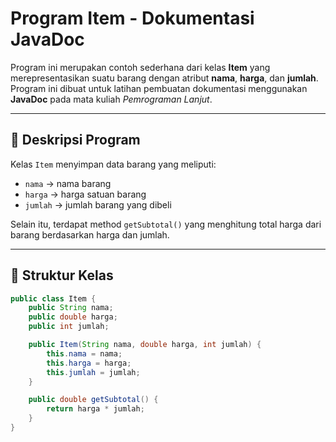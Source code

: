 # Program Item - Dokumentasi JavaDoc

Program ini merupakan contoh sederhana dari kelas **Item** yang merepresentasikan suatu barang dengan atribut **nama**, **harga**, dan **jumlah**.  
Program ini dibuat untuk latihan pembuatan dokumentasi menggunakan **JavaDoc** pada mata kuliah *Pemrograman Lanjut*.

---

## 📘 Deskripsi Program
Kelas `Item` menyimpan data barang yang meliputi:
- `nama` → nama barang
- `harga` → harga satuan barang
- `jumlah` → jumlah barang yang dibeli

Selain itu, terdapat method `getSubtotal()` yang menghitung total harga dari barang berdasarkan harga dan jumlah.

---

## 🧩 Struktur Kelas
```java
public class Item {
    public String nama;
    public double harga;
    public int jumlah;

    public Item(String nama, double harga, int jumlah) {
        this.nama = nama;
        this.harga = harga;
        this.jumlah = jumlah;
    }

    public double getSubtotal() {
        return harga * jumlah;
    }
}
